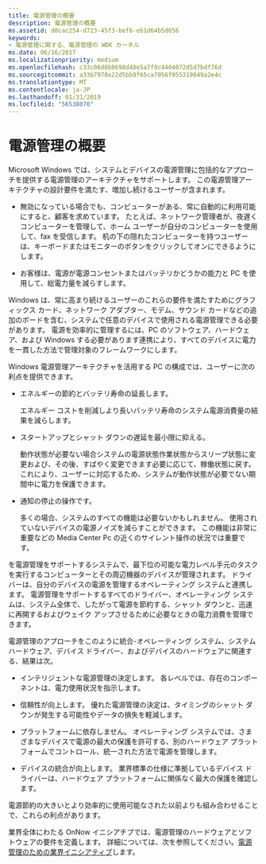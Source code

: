 ```yaml
---
title: 電源管理の概要
description: 電源管理の概要
ms.assetid: d0cac254-d723-45f3-bef6-eb1d64b5d656
keywords:
- 電源管理に関する、電源管理の WDK カーネル
ms.date: 06/16/2017
ms.localizationpriority: medium
ms.openlocfilehash: c33c06d8b0698d48e5a7f9c4404072d5d7bdf76d
ms.sourcegitcommit: a33b7978e22d5bb9f65ca7056f955319049a2e4c
ms.translationtype: MT
ms.contentlocale: ja-JP
ms.lasthandoff: 01/31/2019
ms.locfileid: "56538070"
---
```

# <a name="introduction-to-power-management"></a>電源管理の概要





Microsoft Windows では、システムとデバイスの電源管理に包括的なアプローチを提供する電源管理のアーキテクチャをサポートします。 この電源管理アーキテクチャの設計要件を満たす、増加し続けるユーザーが含まれます。

-   無効になっている場合でも、コンピューターがある、常に自動的に利用可能にすると、顧客を求めています。 たとえば、ネットワーク管理者が、夜遅くコンピューターを管理して、ホーム ユーザーが自分のコンピューターを使用して、fax を受信します。 机の下の隠れたコンピューターを持つユーザーは、キーボードまたはモニターのボタンをクリックしてオンにできるようにします。

-   お客様は、電源が電源コンセントまたはバッテリかどうかの能力と PC を使用して、総電力量を減らすします。

Windows は、常に高まり続けるユーザーのこれらの要件を満たすためにグラフィックス カード、ネットワーク アダプター、モデム、サウンド カードなどの追加のボードを含む、システムで任意のデバイスで使用される電源管理できる必要があります。 電源を効率的に管理するには、PC のソフトウェア、ハードウェア、および Windows する必要があります連携により、すべてのデバイスに電力を一貫した方法で管理対象のフレームワークにします。

Windows 電源管理アーキテクチャを活用する PC の構成では、ユーザーに次の利点を提供できます。

-   エネルギーの節約とバッテリ寿命の延長します。

    エネルギー コストを削減しより長いバッテリ寿命のシステム電源消費量の結果を減らします。

-   スタートアップとシャット ダウンの遅延を最小限に抑える。

    動作状態が必要ない場合システムの電源状態作業状態からスリープ状態に変更および、その後、すばやく変更できます必要に応じて、稼働状態に戻す。 これにより、ユーザーに対応するため、システムが動作状態が必要でない期間中に電力を保護できます。

-   通知の停止の操作です。

    多くの場合、システムのすべての機能は必要ないかもしれません。 使用されていないデバイスの電源ノイズを減らすことができます。 この機能は非常に重要などの Media Center Pc の近くのサイレント操作の状況では重要です。

を電源管理をサポートするシステムで、最下位の可能な電力レベル手元のタスクを実行するコンピューターとその周辺機器のデバイスが管理されます。 ドライバーは、自分のデバイスの電源を管理するオペレーティング システムと連携します。 電源管理をサポートするすべてのドライバー、オペレーティング システムは、システム全体で、したがって電源を節約する、シャット ダウンと、迅速に再開するおよびウェイク アップさせるために必要なときの電力消費を管理できます。

電源管理のアプローチをこのように統合-オペレーティング システム、システム ハードウェア、デバイス ドライバー、およびデバイスのハードウェアに関連する、結果は次。

-   インテリジェントな電源管理の決定します。 各レベルでは、存在のコンポーネントは、電力使用状況を指示します。

-   信頼性が向上します。 優れた電源管理の決定は、タイミングのシャット ダウンが発生する可能性やデータの損失を軽減します。

-   プラットフォームに依存しません。 オペレーティング システムでは、さまざまなデバイスで電源の最大の保護を許可する、別のハードウェア プラットフォームでコントロール、統一された方法で電源を管理します。

-   デバイスの統合が向上します。 業界標準の仕様に準拠しているデバイス ドライバーは、ハードウェア プラットフォームに関係なく最大の保護を確認します。

電源節約の大きいとより効率的に使用可能なされた以前よりも組み合わせることで、これらの利点があります。

業界全体にわたる OnNow イニシアチブでは、電源管理のハードウェアとソフトウェアの要件を定義します。 詳細については、次を参照してください。[電源管理のための業界イニシアティブ](industry-initiatives-for-power-management.md)します。

 

 




